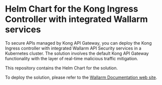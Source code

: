 # Helm Chart for the Kong Ingress Controller with integrated Wallarm services

To secure APIs managed by Kong API Gateway, you can deploy the Kong Ingress controller with integrated Wallarm API Security services in a Kubernetes cluster. The solution involves the default Kong API Gateway functionality with the layer of real-time malicious traffic mitigation.

This repository contains the Helm Chart for the solution.

To deploy the solution, please refer to the [Wallarm Documentation web site](https://docs.wallarm.com/installation/kubernetes/kong-ingress-controller/deployment/).
